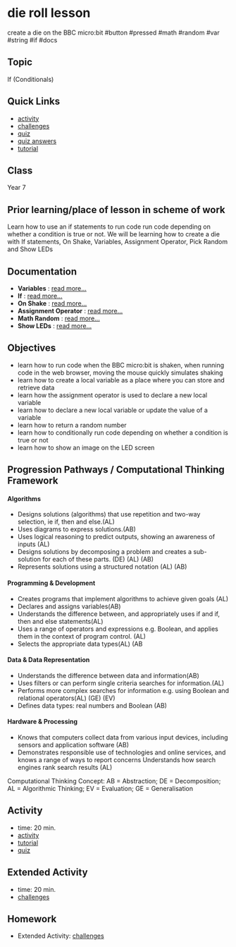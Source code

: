 # die roll lesson

create a die on the BBC micro:bit #button #pressed #math #random #var #string #if #docs

## Topic

If (Conditionals)

## Quick Links

* [activity](/microbit/lessons/die-roll/activity)
* [challenges](/microbit/lessons/die-roll/challenges)
* [quiz](/microbit/lessons/die-roll/quiz)
* [quiz answers](/microbit/lessons/die-roll/quiz-answers)
* [tutorial](/microbit/lessons/die-roll/tutorial)

## Class

Year 7

## Prior learning/place of lesson in scheme of work

Learn how to use an if statements to run code run code depending on whether a condition is true or not. We will be learning how to create a die with If statements, On Shake, Variables, Assignment Operator, Pick Random and Show LEDs

## Documentation

* **Variables** : [read more...](/microbit/reference/variables/var)
* **If** : [read more...](/microbit/reference/logic/if)
* **On Shake** : [read more...](/microbit/reference/input/on-gesture)
* **Assignment Operator** : [read more...](/microbit/reference/variables/assign)
* **Math Random** : [read more...](/microbit/js/math)
* **Show LEDs** : [read more...](/microbit/reference/basic/show-leds)

## Objectives

* learn how to run code when the BBC micro:bit is shaken, when running code in the web browser, moving the mouse quickly simulates shaking
* learn how to create a local variable as a place where you can store and retrieve data
* learn how the assignment operator is used to declare a new local variable
* learn how to declare a new local variable or update the value of a variable
* learn how to return a random number
* learn how to conditionally run code depending on whether a condition is true or not
* learn how to show an image on the LED screen

## Progression Pathways / Computational Thinking Framework

#### Algorithms

* Designs solutions (algorithms) that use repetition and two-way  selection, ie if, then and else.(AL)
* Uses diagrams to express solutions.(AB)
*  Uses logical reasoning to predict  outputs, showing an awareness of inputs (AL)
*  Designs solutions  by decomposing a problem and creates a sub-solution for each of these parts. (DE) (AL) (AB)
* Represents solutions using a structured notation (AL) (AB)

#### Programming & Development

* Creates programs that implement algorithms to achieve given goals (AL)
*  Declares and assigns variables(AB)
* Understands the difference between, and appropriately uses if and if, then and else statements(AL)
* Uses a range of operators and expressions e.g. Boolean, and applies them in the context of program control. (AL)
* Selects the appropriate data types(AL) (AB

#### Data & Data Representation

* Understands the difference between data and information(AB)
* Uses filters or can perform single criteria searches for information.(AL)
* Performs more complex searches for information e.g. using Boolean and relational operators(AL) (GE) (EV)
* Defines data types: real numbers and Boolean (AB)

#### Hardware & Processing

* Knows that computers collect data from various input devices, including sensors and application software (AB)
* Demonstrates responsible use of technologies and online services, and knows a range of ways to report concerns Understands how search engines rank search results (AL)

Computational Thinking Concept: AB = Abstraction; DE = Decomposition; AL = Algorithmic Thinking; EV = Evaluation; GE = Generalisation

## Activity

* time: 20 min.
* [activity](/microbit/lessons/die-roll/activity)
* [tutorial](/microbit/lessons/die-roll/tutorial)
* [quiz](/microbit/lessons/die-roll/quiz)

## Extended Activity

* time: 20 min.
* [challenges](/microbit/lessons/die-roll/challenges)

## Homework

* Extended Activity: [challenges](/microbit/lessons/die-roll/challenges)


